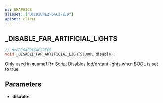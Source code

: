 ```yaml
---
ns: GRAPHICS
aliases: ["0xCD284E2F6AC27EE9"]
apiset: client
---
```

## _DISABLE_FAR_ARTIFICIAL_LIGHTS

```c
// 0xCD284E2F6AC27EE9
void _DISABLE_FAR_ARTIFICIAL_LIGHTS(BOOL disable);
```

Only used in guama1 R* Script
Disables lod/distant lights when BOOL is set to true

## Parameters
* **disable**: